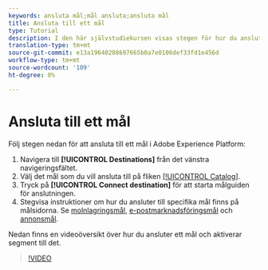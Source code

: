 ```yaml
---
keywords: ansluta mål;mål ansluta;ansluta mål
title: Ansluta till ett mål
type: Tutorial
description: I den här självstudiekursen visas stegen för hur du ansluter ett mål i Adobe Experience Platform
translation-type: tm+mt
source-git-commit: e13a19640208697665b0a7e0106def33fd1e456d
workflow-type: tm+mt
source-wordcount: '109'
ht-degree: 0%

---
```



# Ansluta till ett mål

Följ stegen nedan för att ansluta till ett mål i Adobe Experience Platform:

1. Navigera till **[!UICONTROL Destinations]** från det vänstra navigeringsfältet.
2. Välj det mål som du vill ansluta till på fliken [[!UICONTROL Catalog]](./destinations-workspace.md#catalog).
3. Tryck på **[!UICONTROL Connect destination]** för att starta målguiden för anslutningen.
4. Stegvisa instruktioner om hur du ansluter till specifika mål finns på målsidorna. Se [molnlagringsmål](../catalog/cloud-storage/workflow.md), [e-postmarknadsföringsmål](../catalog/email-marketing/overview.md) och [annonsmål](../catalog/advertising/overview.md).

Nedan finns en videoöversikt över hur du ansluter ett mål och aktiverar segment till det.

>[!VIDEO](https://video.tv.adobe.com/v/29710?quality=12)